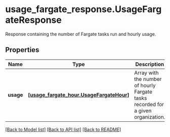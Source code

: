 # usage_fargate_response.UsageFargateResponse

Response containing the number of Fargate tasks run and hourly usage.
## Properties
Name | Type | Description | Notes
------------ | ------------- | ------------- | -------------
**usage** | [**[usage_fargate_hour.UsageFargateHour]**](UsageFargateHour.md) | Array with the number of hourly Fargate tasks recorded for a given organization. | [optional] 

[[Back to Model list]](../README.md#documentation-for-models) [[Back to API list]](../README.md#documentation-for-api-endpoints) [[Back to README]](../README.md)


